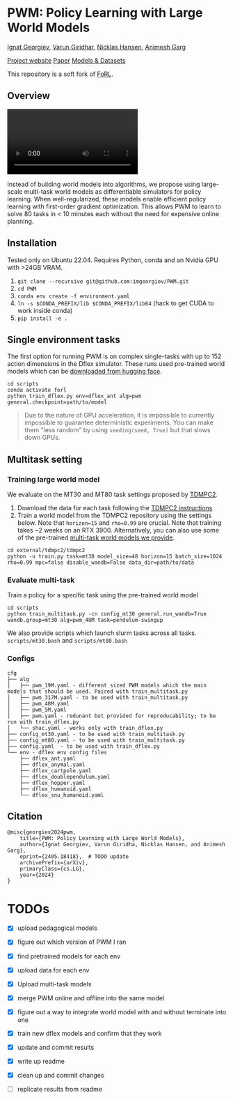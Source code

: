 # PWM: Policy Learning with Large World Models

[Ignat Georgiev](https://www.imgeorgiev.com/), [Varun Giridhar](https://www.linkedin.com/in/varun-giridhar-463947146/), [Nicklas Hansen](https://www.nicklashansen.com/), [Animesh Garg](https://animesh.garg.tech/)

[Project website](https://policy-world-model.github.io/)  [Paper](TODO)  [Models & Datasets](https://huggingface.co/imgeorgiev/pwm)

This repository is a soft fork of [FoRL](https://github.com/pairlab/FoRL).

## Overview

![](https://policy-world-model.github.io/media/wm-animation.mp4)

Instead of building world models into algorithms, we propose using large-scale multi-task world models as
differentiable simulators for policy learning. When well-regularized, these models enable efficient policy
learning with first-order gradient optimization. This allows PWM to learn to solve 80 tasks in < 10 minutes
each without the need for expensive online planning.


## Installation

Tested only on Ubuntu 22.04. Requires Python, conda and an Nvidia GPU with >24GB VRAM.

1. `git clone --recursive git@github.com:imgeorgiev/PWM.git`
2. `cd PWM`
3. `conda env create -f environment.yaml`
4. `ln -s $CONDA_PREFIX/lib $CONDA_PREFIX/lib64` (hack to get CUDA to work inside conda)
5. `pip install -e .`

## Single environment tasks

The first option for running PWM is on complex single-tasks with up to 152 action dimensions in the Dflex simulator. These runs used pre-trained world models which can be [downloaded from hugging face](https://huggingface.co/imgeorgiev/pwm/tree/main/dflex/pretrained).

```
cd scripts
conda activate forl
python train_dflex.py env=dflex_ant alg=pwm general.checkpoint=path/to/model
```

> Due to the nature of GPU acceleration, it is impossible to currently impossible to guarantee deterministic experiments. You can make them "less random" by using `seeding(seed, True)` but that slows down GPUs.

## Multitask setting

### Training large world model

We evaluate on the MT30 and MT80 task settings proposed by [TDMPC2](https://www.tdmpc2.com/).

1. Download the data for each task following the [TDMPC2 instructions](https://www.tdmpc2.com/dataset)
2. Train a world model from the TDMPC2 repository using the settings below. Note that `horizon=15` and `rho=0.99` are crucial. Note that training takes ~2 weeks on an RTX 3900. Alternatively, you can also use some of the pre-trained [multi-task world models we provide](https://huggingface.co/imgeorgiev/pwm/tree/main/multitask).
```
cd external/tdmpc2/tdmpc2
python -u train.py task=mt30 model_size=48 horizon=15 batch_size=1024 rho=0.99 mpc=false disable_wandb=False data_dir=path/to/data
```


### Evaluate multi-task

Train a policy for a specific task using the pre-trained world model

```
cd scripts
python train_multitask.py -cn config_mt30 general.run_wandb=True wandb.group=mt30 alg=pwm_48M task=pendulum-swingup
```

We also provide scripts which launch slurm tasks across all tasks. `scripts/mt30.bash` and `scripts/mt80.bash`

### Configs
```
cfg
├── alg
│   ├── pwm_19M.yaml - different sized PWM models which the main models that should be used. Paired with train_multitask.py
│   ├── pwm_317M.yaml - to be used with train_multitask.py
│   ├── pwm_48M.yaml 
│   ├── pwm_5M.yaml
│   ├── pwm.yaml - redunant but provided for reproducability; to be run with train_dflex.py
│   └── shac.yaml - works only with train_dflex.py
├── config_mt30.yaml - to be used with train_multitask.py
├── config_mt80.yaml - to be used with train_multitask.py
├── config.yaml  - to be used with train_dflex.py
└── env - dflex env config files
    ├── dflex_ant.yaml
    ├── dflex_anymal.yaml
    ├── dflex_cartpole.yaml
    ├── dflex_doublependulum.yaml
    ├── dflex_hopper.yaml
    ├── dflex_humanoid.yaml
    └── dflex_snu_humanoid.yaml
```

## Citation


```
@misc{georgiev2024pwm,
    title={PWM: Policy Learning with Large World Models},
    author={Ignat Georgiev, Varun Giridha, Nicklas Hansen, and Animesh Garg},
    eprint={2405.18418},  # TODO update
    archivePrefix={arXiv},
    primaryClass={cs.LG},
    year={2024}
}
```

# TODOs

- [x] upload pedagogical models
- [x] figure out which version of PWM I ran
- [x] find pretrained models for each env
- [x] upload data for each env
- [x] Upload multi-task models
- [x] merge PWM online and offline into the same model
- [x] figure out a way to integrate world model with and without terminate into one
- [x] train new dflex models and confirm that they work
- [x] update and commit results
- [x] write up readme
- [x] clean up and commit changes
- [ ] replicate results from readme


